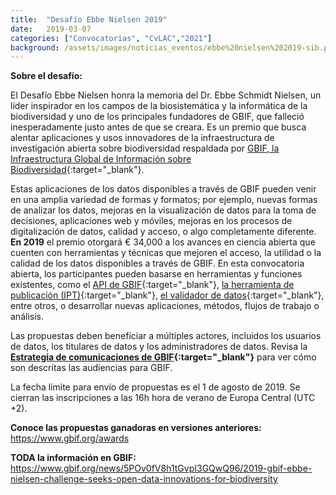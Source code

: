 ```yaml
---
title:  "Desafío Ebbe Nielsen 2019"
date:   2019-03-07
categories: ["Convocatorias", "CvLAC","2021"]
background: /assets/images/noticias_eventos/ebbe%20nielsen%202019-sib.png
---
```

**Sobre el desafío:**

El Desafío Ebbe Nielsen honra la memoria del Dr. Ebbe Schmidt Nielsen, un líder inspirador en los campos de la biosistemática y la informática de la biodiversidad y uno de los principales fundadores de GBIF, que falleció inesperadamente justo antes de que se creara. Es un premio que busca alentar aplicaciones y usos innovadores de la infraestructura de investigación abierta sobre biodiversidad respaldada por [GBIF, la Infraestructura Global de Información sobre Biodiversidad](https://www.gbif.org/){:target="_blank"}.

Estas aplicaciones de los datos disponibles a través de GBIF pueden venir en una amplia variedad de formas y formatos; por ejemplo, nuevas formas de analizar los datos, mejoras en la visualización de datos para la toma de decisiones, aplicaciones web y móviles, mejoras en los procesos de digitalización de datos, calidad y acceso, o algo completamente diferente. **En 2019** el premio otorgará € 34,000 a los avances en ciencia abierta que cuenten con herramientas y técnicas que mejoren el acceso, la utilidad o la calidad de los datos disponibles a través de GBIF. En esta convocatoria abierta, los participantes pueden basarse en herramientas y funciones existentes, como el [API de GBIF](https://www.gbif.org/developer/summary){:target="_blank"}, [la herramienta de publicación (IPT)](https://www.gbif.org/ipt){:target="_blank"}, [el validador de datos](https://www.gbif.org/tool/81281/gbif-data-validator){:target="_blank"}, entre otros, o desarrollar nuevas aplicaciones, métodos, flujos de trabajo o análisis.

Las propuestas deben beneficiar a múltiples actores, incluidos los usuarios de datos, los titulares de datos y los administradores de datos. Revisa la **[Estrategia de comunicaciones de GBIF](https://www.gbif.org/document/80926/gbif-communications-strategy){:target="_blank"}** para ver cómo son descritas las audiencias para GBIF.

La fecha límite para envío de propuestas es el 1 de agosto de 2019. Se cierran las inscripciones a las 16h hora de verano de Europa Central (UTC +2).

 

**Conoce las propuestas ganadoras en versiones anteriores:**
<https://www.gbif.org/awards>

 

**TODA la información en GBIF:**
<https://www.gbif.org/news/5POv0fV8h1tGvpI3GQwQ96/2019-gbif-ebbe-nielsen-challenge-seeks-open-data-innovations-for-biodiversity>
